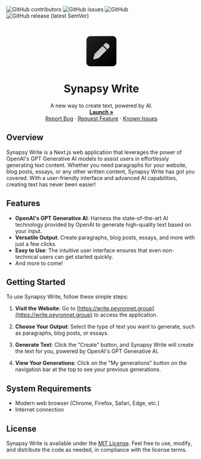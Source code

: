 ![GitHub contributors](https://img.shields.io/github/contributors/synapsy-ai/write)
![GitHub issues](https://img.shields.io/github/issues/synapsy-ai/write)
![GitHub](https://img.shields.io/github/license/synapsy-ai/write)
![GitHub release (latest SemVer)](https://img.shields.io/github/v/release/synapsy-ai/write)

<br />
<p align="center">
  <a href="https://github.com/synapsy-ai/write">
    <img src="public/logo.png" alt="Logo" width="80" height="80">
  </a>
  <h1 align="center">Synapsy Write</h1>

  <p align="center">
    A new way to create text, powered by AI.
    <br />
    <a href="https://write.peyronnet.group"><strong>Launch »</strong></a>
    <br />
    <a href="https://github.com/synapsy-ai/write/issues/new?assignees=&labels=bug&template=bug-report.yml&title=%5BBug%5D+">Report Bug</a>
    ·
    <a href="https://github.com/synapsy-ai/write/issues/new?assignees=&labels=enhancement&template=feature-request.yml&title=%5BEnhancement%5D+">Request Feature</a>
    ·
    <a href="https://github.com/synapsy-ai/write/issues?q=is%3Aopen+is%3Aissue+label%3Abug">Known Issues</a>

  </p>
</p>


## Overview

Synapsy Write is a Next.js web application that leverages the power of OpenAI's GPT Generative AI models to assist users in effortlessly generating text content. Whether you need paragraphs for your website, blog posts, essays, or any other written content, Synapsy Write has got you covered. With a user-friendly interface and advanced AI capabilities, creating text has never been easier!

## Features

- **OpenAI's GPT Generative AI**: Harness the state-of-the-art AI technology provided by OpenAI to generate high-quality text based on your input.
- **Versatile Output**: Create paragraphs, blog posts, essays, and more with just a few clicks.
- **Easy to Use**: The intuitive user interface ensures that even non-technical users can get started quickly.
- And more to come!

## Getting Started

To use Synapsy Write, follow these simple steps:

1. **Visit the Website**: Go to [https://write.peyronnet.group](https://write.peyronnet.group) to access the application.

2. **Choose Your Output**: Select the type of text you want to generate, such as paragraphs, blog posts, or essays.

3. **Generate Text**: Click the "Create" button, and Synapsy Write will create the text for you, powered by OpenAI's GPT Generative AI.

4. **View Your Generations**: Click on the "My generations" button on the navigation bar at the top to see your previous generations.

## System Requirements

- Modern web browser (Chrome, Firefox, Safari, Edge, etc.)
- Internet connection

## License

Synapsy Write is available under the [MIT License](LICENSE). Feel free to use, modify, and distribute the code as needed, in compliance with the license terms.
